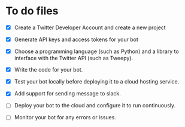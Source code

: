 # To do files

- [x] Create a Twitter Developer Account and create a new project

- [x] Generate API keys and access tokens for your bot

- [x] Choose a programming language (such as Python) and a library to interface with the Twitter API (such as Tweepy).

- [x] Write the code for your bot.

- [x] Test your bot locally before deploying it to a cloud hosting service.

- [X] Add support for sending message to slack.

- [ ] Deploy your bot to the cloud and configure it to run continuously.

- [ ] Monitor your bot for any errors or issues.
